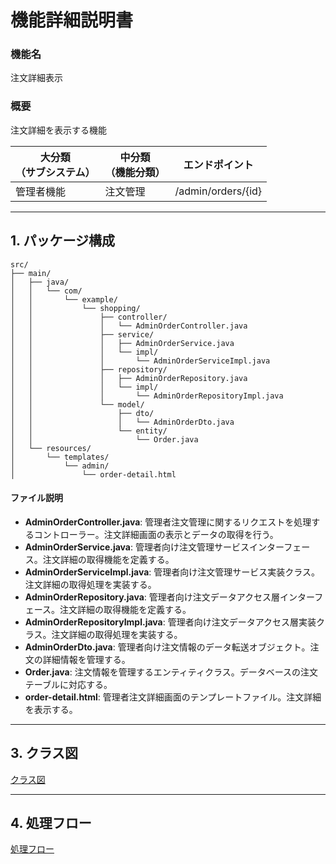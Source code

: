 # 機能詳細説明書
### 機能名
注文詳細表示

### 概要
注文詳細を表示する機能

|大分類<br>（サブシステム）|中分類<br>（機能分類）|エンドポイント|
|----|----|----|
|管理者機能|注文管理|/admin/orders/{id}|

---

## 1. パッケージ構成
```
src/
├── main/
│   ├── java/
│   │   └── com/
│   │       └── example/
│   │           └── shopping/
│   │               ├── controller/
│   │               │   └── AdminOrderController.java
│   │               ├── service/
│   │               │   ├── AdminOrderService.java
│   │               │   └── impl/
│   │               │       └── AdminOrderServiceImpl.java
│   │               ├── repository/
│   │               │   ├── AdminOrderRepository.java
│   │               │   └── impl/
│   │               │       └── AdminOrderRepositoryImpl.java
│   │               └── model/
│   │                   ├── dto/
│   │                   │   └── AdminOrderDto.java
│   │                   └── entity/
│   │                       └── Order.java
│   └── resources/
│       └── templates/
│           └── admin/
│               └── order-detail.html
```

#### ファイル説明
- **AdminOrderController.java**: 管理者注文管理に関するリクエストを処理するコントローラー。注文詳細画面の表示とデータの取得を行う。
- **AdminOrderService.java**: 管理者向け注文管理サービスインターフェース。注文詳細の取得機能を定義する。
- **AdminOrderServiceImpl.java**: 管理者向け注文管理サービス実装クラス。注文詳細の取得処理を実装する。
- **AdminOrderRepository.java**: 管理者向け注文データアクセス層インターフェース。注文詳細の取得機能を定義する。
- **AdminOrderRepositoryImpl.java**: 管理者向け注文データアクセス層実装クラス。注文詳細の取得処理を実装する。
- **AdminOrderDto.java**: 管理者向け注文情報のデータ転送オブジェクト。注文の詳細情報を管理する。
- **Order.java**: 注文情報を管理するエンティティクラス。データベースの注文テーブルに対応する。
- **order-detail.html**: 管理者注文詳細画面のテンプレートファイル。注文詳細を表示する。

---

## 3. クラス図
[クラス図](class/cl-orderDetail.md)

---

## 4. 処理フロー
[処理フロー](sequence/sq-orderDetail.md) 